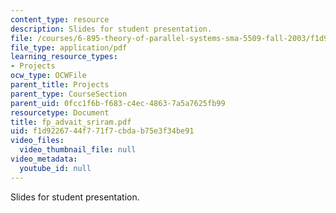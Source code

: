 ```yaml
---
content_type: resource
description: Slides for student presentation.
file: /courses/6-895-theory-of-parallel-systems-sma-5509-fall-2003/f1d9226744f771f7cbdab75e3f34be91_fp_advait_sriram.pdf
file_type: application/pdf
learning_resource_types:
- Projects
ocw_type: OCWFile
parent_title: Projects
parent_type: CourseSection
parent_uid: 0fcc1f6b-f683-c4ec-4863-7a5a7625fb99
resourcetype: Document
title: fp_advait_sriram.pdf
uid: f1d92267-44f7-71f7-cbda-b75e3f34be91
video_files:
  video_thumbnail_file: null
video_metadata:
  youtube_id: null
---
```

Slides for student presentation.

